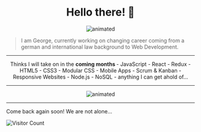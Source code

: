 <h1 align="center">Hello there! 👋 </h1>

<p align="center">
<img src="https://c.tenor.com/GfSX-u7VGM4AAAAC/coding.gif" alt="animated" />
</p>

> I am George, currently working on changing career coming from a german and international law background to Web Development.

--- 
<p align="center">
Thinks I will take on in the <b> coming months </b>
- JavaScript - React - Redux - HTML5 - CSS3 - Modular CSS - Mobile Apps - Scrum & Kanban - Responsive Websites - Node.js - NoSQL - anything I can get ahold of... 
</p>

---
<p align="center">
<img src="https://media.tenor.com/57w9du3NrV0AAAAd/css-html.gif" alt="animated" />
</p>

--- 

Come back again soon! We are not alone...

![Visitor Count](https://profile-counter.glitch.me/{GeBon22}/count.svg)
